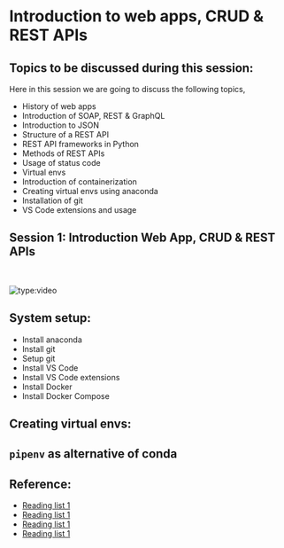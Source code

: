# __Introduction to web apps, CRUD & REST APIs__

## __Topics to be discussed during this session:__

Here in this session we are going to discuss the following topics,

* History of web apps
* Introduction of SOAP, REST & GraphQL
* Introduction to JSON
* Structure of a REST API
* REST API frameworks in Python
* Methods of REST APIs
* Usage of status code
* Virtual envs
* Introduction of containerization
* Creating virtual envs using anaconda
* Installation of git
* VS Code extensions and usage

## __Session 1: Introduction Web App, CRUD & REST APIs__

&nbsp;

![type:video](https://www.youtube.com/embed/_KL52Z_-j1Y)


## __System setup:__

* Install anaconda
* Install git
* Setup git
* Install VS Code
* Install VS Code extensions
* Install Docker
* Install Docker Compose

## __Creating virtual envs:__


## __`pipenv` as alternative of conda__

## __Reference__:

* [Reading list 1](https://www.google.com/)
* [Reading list 1](https://www.google.com/)
* [Reading list 1](https://www.google.com/)
* [Reading list 1](https://www.google.com/)
